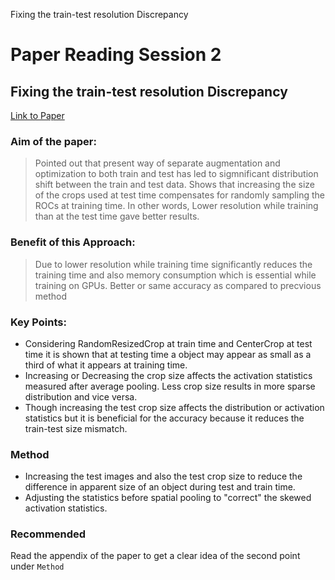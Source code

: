 Fixing the train-test resolution Discrepancy

# Paper Reading Session 2

## Fixing the train-test resolution Discrepancy

[Link to Paper](https://arxiv.org/pdf/1906.06423.pdf)

### Aim of the paper:
> Pointed out that present way of separate augmentation and optimization to both train and test has led to sigmnificant distribution shift between the train and test data.
> Shows that increasing the size of the crops used at test time compensates for randomly sampling the ROCs at training time. In other words, Lower resolution while training than at the test time gave better results.

### Benefit of this Approach:
> Due to lower resolution while training time significantly reduces the training time and also memory consumption which is essential while training on GPUs.
> Better or same accuracy as compared to precvious method

### Key Points:

- Considering RandomResizedCrop at train time and CenterCrop at test time it is shown that at testing time a object may appear as small as a third of what it appears at training time.
- Increasing or Decreasing the crop size affects the activation statistics measured after average pooling. Less crop size results in more sparse distribution and vice versa.
- Though increasing the test crop size affects the distribution or activation statistics but it is beneficial for the accuracy because it reduces the train-test size mismatch.

### Method

- Increasing the test images and also the test crop size to reduce the difference in apparent size of an object during test and train time.
- Adjusting the statistics before spatial pooling to "correct" the skewed activation statistics.


### Recommended
Read the appendix of the paper to get a clear idea of the second point under `Method`



